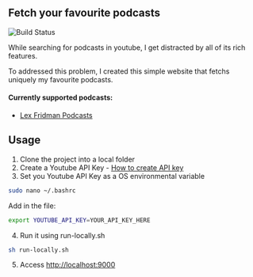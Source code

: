 ## Fetch your favourite podcasts

![Build Status](https://github.com/Danielratmiroff/yt-podcasts/actions/workflows/main.yml/badge.svg)

While searching for podcasts in youtube, I get distracted by all of its rich features.

To addressed this problem, I created this simple website that fetchs uniquely my favourite podcasts.

#### Currently supported podcasts:

- [Lex Fridman Podcasts](https://www.youtube.com/c/lexfridman)

## Usage

1. Clone the project into a local folder
2. Create a Youtube API Key - [How to create API key](https://developers.google.com/youtube/registering_an_application)
3. Set you Youtube API Key as a OS environmental variable

```bash
sudo nano ~/.bashrc
```

Add in the file:

```bash
export YOUTUBE_API_KEY=YOUR_API_KEY_HERE
```

4. Run it using run-locally.sh

```bash
sh run-locally.sh
```

5. Access [http://localhost:9000](http://localhost:9000/)
